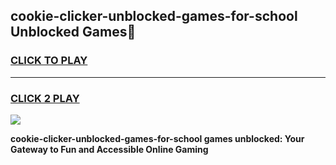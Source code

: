 
## cookie-clicker-unblocked-games-for-school Unblocked Games👋
<h3>
<a href="https://news.freeplayer.one?title=cookie-clicker-unblocked-games-for-school&ref=16F">CLICK TO PLAY</a></h3>
<hr>

<h3>
<a href="https://news.freeplayer.one?title=cookie-clicker-unblocked-games-for-school&ref=16F">CLICK 2 PLAY</a>
  
</h3>

<a href="https://news.freeplayer.one?title=cookie-clicker-unblocked-games-for-school&ref=16F/"><img src="https://clearcache.store/games.png"></a>


**cookie-clicker-unblocked-games-for-school games unblocked: Your Gateway to Fun and Accessible Online Gaming**
